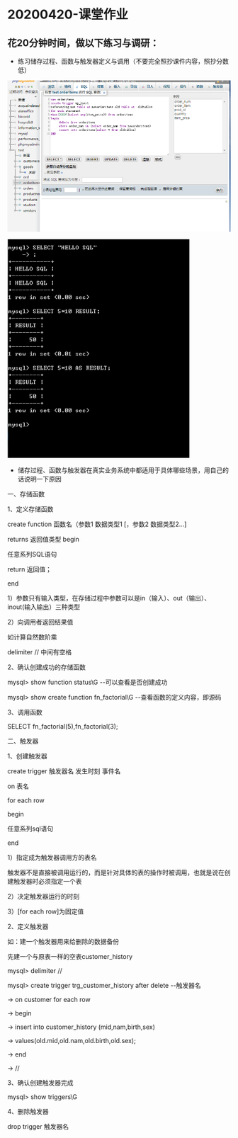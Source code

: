 20200420-课堂作业
==================
花20分钟时间，做以下练习与调研：
--------------------------------
- 练习储存过程、函数与触发器定义与调用（不要完全照抄课件内容，照抄分数低）

![image](https://github.com/wangziRainbow/Database-Course/blob/master/%E7%AC%AC%E5%85%AB%E8%AF%BE20200420-%E8%AF%BE%E5%A0%82%E4%BD%9C%E4%B8%9A/0-1.png)

![image](https://github.com/wangziRainbow/Database-Course/blob/master/%E7%AC%AC%E5%85%AB%E8%AF%BE20200420-%E8%AF%BE%E5%A0%82%E4%BD%9C%E4%B8%9A/0-2.png)

- 储存过程、函数与触发器在真实业务系统中都适用于具体哪些场景，用自己的话说明一下原因

一、存储函数

1、定义存储函数

create function 函数名（参数1 数据类型1 [，参数2 数据类型2...]

returns 返回值类型 begin

任意系列SQL语句

return 返回值；

end

1）参数只有输入类型，在存储过程中参数可以是in（输入）、out（输出）、inout(输入输出）三种类型

2）向调用者返回结果值

如计算自然数阶乘

delimiter // 中间有空格

2、确认创建成功的存储函数

mysql> show function status\G --可以查看是否创建成功

mysql> show create function fn_factorial\G --查看函数的定义内容，即源码

3、调用函数

SELECT fn_factorial(5),fn_factorial(3);

二、触发器

1、创建触发器

create trigger 触发器名 发生时刻 事件名

on 表名 

for each row

begin

任意系列sql语句

end

1）指定成为触发器调用方的表名

触发器不是直接被调用运行的，而是针对具体的表的操作时被调用，也就是说在创建触发器时必须指定一个表

2）决定触发器运行的时刻

3）[for each row]为固定值

2、定义触发器

如：建一个触发器用来给删除的数据备份

先建一个与原表一样的空表customer_history

mysql> delimiter //

mysql> create trigger trg_customer_history after delete --触发器名

-> on customer for each row

-> begin

-> insert into customer_history (mid,nam,birth,sex)

-> values(old.mid,old.nam,old.birth,old.sex);

-> end

-> //

3、确认创建触发器完成

mysql> show triggers\G

4、删除触发器

drop trigger 触发器名


